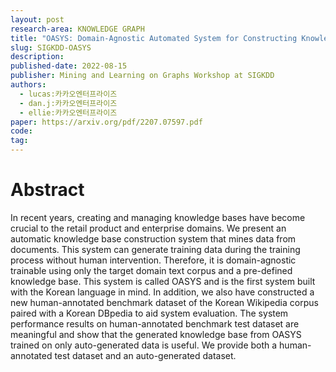 ```yaml
---
layout: post
research-area: KNOWLEDGE GRAPH
title: "OASYS: Domain-Agnostic Automated System for Constructing Knowledge Base from Unstructured Text"
slug: SIGKDD-OASYS
description:
published-date: 2022-08-15
publisher: Mining and Learning on Graphs Workshop at SIGKDD
authors:
  - lucas:카카오엔터프라이즈
  - dan.j:카카오엔터프라이즈
  - ellie:카카오엔터프라이즈
paper: https://arxiv.org/pdf/2207.07597.pdf
code:
tag:
---
```


# Abstract

In recent years, creating and managing knowledge bases have become crucial to the retail product and enterprise domains. We present an automatic knowledge base construction system that mines data from documents. This system can generate training data during the training process without human intervention. Therefore, it is domain-agnostic trainable using only the target domain text corpus and a pre-defined knowledge base. This system is called OASYS and is the first system built with the Korean language in mind. In addition, we also have constructed a new human-annotated benchmark dataset of the Korean Wikipedia corpus paired with a Korean DBpedia to aid system evaluation. The system performance results on human-annotated benchmark test dataset are meaningful and show that the generated knowledge base from OASYS trained on only auto-generated data is useful. We provide both a human-annotated test dataset and an auto-generated dataset.
